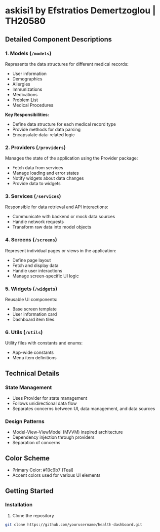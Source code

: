 # askisi1 by Efstratios Demertzoglou | TH20580



## Detailed Component Descriptions

### 1. Models (`/models`)
Represents the data structures for different medical records:
- User information
- Demographics
- Allergies
- Immunizations
- Medications
- Problem List
- Medical Procedures

**Key Responsibilities:**
- Define data structure for each medical record type
- Provide methods for data parsing
- Encapsulate data-related logic

### 2. Providers (`/providers`)
Manages the state of the application using the Provider package:
- Fetch data from services
- Manage loading and error states
- Notify widgets about data changes
- Provide data to widgets

### 3. Services (`/services`)
Responsible for data retrieval and API interactions:
- Communicate with backend or mock data sources
- Handle network requests
- Transform raw data into model objects

### 4. Screens (`/screens`)
Represent individual pages or views in the application:
- Define page layout
- Fetch and display data
- Handle user interactions
- Manage screen-specific UI logic

### 5. Widgets (`/widgets`)
Reusable UI components:
- Base screen template
- User information card
- Dashboard item tiles

### 6. Utils (`/utils`)
Utility files with constants and enums:
- App-wide constants
- Menu item definitions

## Technical Details

### State Management
- Uses Provider for state management
- Follows unidirectional data flow
- Separates concerns between UI, data management, and data sources

### Design Patterns
- Model-View-ViewModel (MVVM) inspired architecture
- Dependency injection through providers
- Separation of concerns

## Color Scheme
- Primary Color: #10c9b7 (Teal)
- Accent colors used for various UI elements

## Getting Started



### Installation

1. Clone the repository
```bash
git clone https://github.com/yourusername/health-dashboard.git